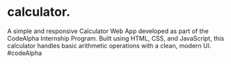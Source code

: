 # calculator.
A simple and responsive Calculator Web App developed as part of the CodeAlpha Internship Program. Built using HTML, CSS, and JavaScript, this calculator handles basic arithmetic operations with a clean, modern UI.
#codeAlpha

